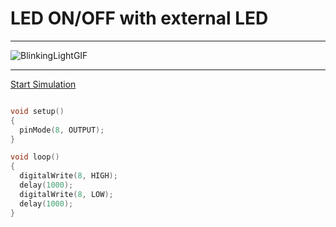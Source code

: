 # LED ON/OFF with external LED

------


![BlinkingLightGIF](https://github.com/ritikansh/IOT/assets/86471518/acbf546d-2279-4c13-a4ed-69a19779de92)

------

[Start Simulation](https://www.tinkercad.com/things/6VxhXHXtKos)

```c++

void setup()
{
  pinMode(8, OUTPUT);
}

void loop()
{
  digitalWrite(8, HIGH);
  delay(1000); 
  digitalWrite(8, LOW);
  delay(1000);
}
```
